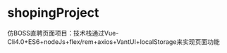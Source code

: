 # shopingProject
仿BOSS直聘页面项目：技术栈通过Vue-Cli4.0+ES6+nodeJs+flex/rem+axios+VantUI+localStorage来实现页面功能


